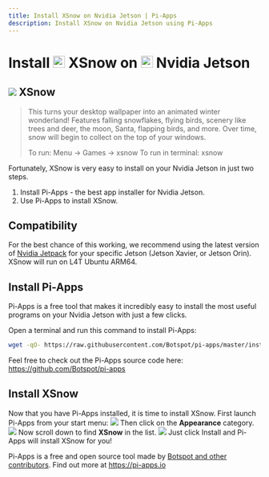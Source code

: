```yaml
---
title: Install XSnow on Nvidia Jetson | Pi-Apps
description: Install XSnow on Nvidia Jetson using Pi-Apps
---
```

<div class="simple-install-content content">

# Install <img src="/img/app-icons/XSnow/icon-64.png" height=24> XSnow on <img src=/img/other-icons/nvidia-icon.svg height=24> Nvidia Jetson

## <img src="/img/app-icons/XSnow/icon-64.png"> XSnow
> This turns your desktop wallpaper into an animated winter wonderland!
> Features falling snowflakes, flying birds, scenery like trees and deer, the moon, Santa, flapping birds, and more.
> Over time, snow will begin to collect on the top of your windows.
> 
> To run: Menu -> Games -> xsnow
> To run in terminal: xsnow

Fortunately, XSnow is very easy to install on your Nvidia Jetson in just two steps.
1. Install Pi-Apps - the best app installer for Nvidia Jetson.
2. Use Pi-Apps to install XSnow.
</div>
<div class="simple-install-content content">

## Compatibility
For the best chance of this working, we recommend using the latest version of [Nvidia Jetpack](https://developer.nvidia.com/embedded/jetpack-archive) for your specific Jetson (Jetson Xavier, or Jetson Orin).
XSnow will run on L4T Ubuntu ARM64.
</div>
<div class="simple-install-content content">

## Install Pi-Apps

Pi-Apps is a free tool that makes it incredibly easy to install the most useful programs on your Nvidia Jetson with just a few clicks.

Open a terminal and run this command to install Pi-Apps:
```bash
wget -qO- https://raw.githubusercontent.com/Botspot/pi-apps/master/install | bash
```
Feel free to check out the Pi-Apps source code here: https://github.com/Botspot/pi-apps
</div>
<div class="simple-install-content content">

## Install XSnow

Now that you have Pi-Apps installed, it is time to install XSnow.
First launch Pi-Apps from your start menu:
<img src="/img/start-menu.png">
Then click on the <b>Appearance</b> category.
<img src="/img/category-selections/Appearance.png">
Now scroll down to find <b>XSnow</b> in the list.
<img src="/img/app-icons/XSnow/app-selection.png">
Just click Install and Pi-Apps will install XSnow for you!
</div>
<div class="simple-install-content content">

Pi-Apps is a free and open source tool made by [Botspot and other contributors](/about/#contributors). Find out more at https://pi-apps.io
</div>
